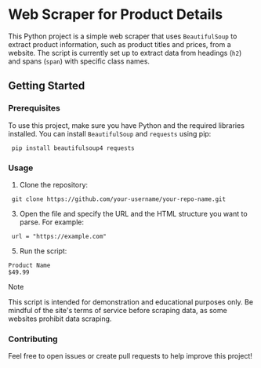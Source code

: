 # Web Scraper for Product Details
This Python project is a simple web scraper that uses `BeautifulSoup` to extract product information, such as product titles and prices, 
from a website. The script is currently set up to extract data from headings (`h2`) and spans (`span`) with specific class names.

## Getting Started

### Prerequisites

To use this project, make sure you have Python and the required libraries installed. You can install `BeautifulSoup` and `requests` using pip:

```
 pip install beautifulsoup4 requests 
```

### Usage

1. Clone the repository:
```
 git clone https://github.com/your-username/your-repo-name.git
```

3. Open the file and specify the URL and the HTML structure you want to parse. For example:
```
 url = "https://example.com"
```

5. Run the script:
```
Product Name
$49.99
```

> [!NOTE]
> This script is intended for demonstration and educational purposes only.
> Be mindful of the site's terms of service before scraping data, as some websites prohibit data scraping.

### Contributing
Feel free to open issues or create pull requests to help improve this project!

